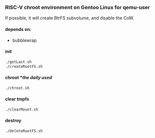 ### RISC-V chroot environment on Gentoo Linux for qemu-user

If possible, it will create BtrFS subvolume, and disable the CoW.

#### depends on:

* bubblewrap

#### init

```bash
./getLast.sh
./createRootFS.sh
```

#### chroot **the daily used*

```bash
./chroot.sh
```

#### clear tmpfs

```bash
./clearMount.sh
```

#### destroy

```bash
./deleteRootFS.sh
```
